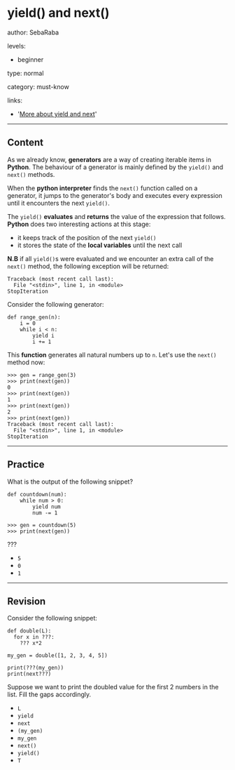 # yield() and next()
author: SebaRaba

levels:

  - beginner

type: normal

category: must-know

links:

  - '[More about yield and next](https://jeffknupp.com/blog/2013/04/07/improve-your-python-yield-and-generators-explained/)'

---
## Content

As we already know, **generators** are a way of creating iterable items in **Python**. The behaviour of a generator is mainly defined by the `yield()` and `next()` methods.

When the **python interpreter** finds the `next()` function called on a generator, it jumps to the generator's body and executes every expression until it encounters the next `yield()`.

The `yield()` **evaluates** and **returns** the value of the expression that follows. **Python** does two interesting actions at this stage:
- it keeps track of the position of the next `yield()`
- it stores the state of the **local variables** until the next call

**N.B** if all `yield()`s were evaluated and we encounter an extra call of the `next()` method, the following exception will be returned:
```
Traceback (most recent call last):
  File "<stdin>", line 1, in <module>
StopIteration
```

Consider the following generator:
```
def range_gen(n):
    i = 0
    while i < n:
        yield i
        i += 1
```

This **function** generates all natural numbers up to `n`. Let's use the `next()` method now:
```
>>> gen = range_gen(3)
>>> print(next(gen))
0
>>> print(next(gen))
1
>>> print(next(gen))
2
>>> print(next(gen))
Traceback (most recent call last):
  File "<stdin>", line 1, in <module>
StopIteration
```

---
## Practice

What is the output of the following snippet?
```
def countdown(num):
    while num > 0:
        yield num
        num -= 1

>>> gen = countdown(5)
>>> print(next(gen))

```
???

* `5`
* `0`
* `1`

---
## Revision

Consider the following snippet:
```
def double(L):
  for x in ???:
    ??? x*2

my_gen = double([1, 2, 3, 4, 5])

print(???(my_gen))
print(next???)
```

Suppose we want to print the doubled value for the first 2 numbers in the list. Fill the gaps accordingly.


* `L`
* `yield`
* `next`
* `(my_gen)`
* `my_gen`
* `next()`
* `yield()`
* `T`
